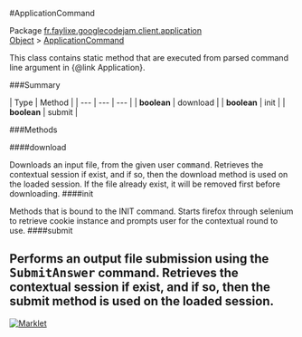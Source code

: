 #ApplicationCommand

Package [fr.faylixe.googlecodejam.client.application](README.md)<br>
[Object](../../../../java/langObject.md) > [ApplicationCommand](ApplicationCommand.md)

<p>This class contains static method that are
 executed from parsed command line argument in
 {@link Application}.</p>

###Summary


| Type | Method |
| --- | --- | --- |
| **boolean** | download |
| **boolean** | init |
| **boolean** | submit |

###Methods

####download

Downloads an input file, from the given user <tt>command</tt>.
 Retrieves the contextual session if exist, and if so, then
 the download method is used on the loaded session. If the
 file already exist, it will be removed first before downloading.
####init

Methods that is bound to the INIT command. Starts
 firefox through selenium to retrieve cookie instance
 and prompts user for the contextual round to use.
####submit

Performs an output file submission using the <tt>SubmitAnswer</tt>
 command. Retrieves the contextual session if exist, and if so, then
 the submit method is used on the loaded session.
---
[![Marklet](https://img.shields.io/badge/Generated%20by-Marklet-green.svg)](https://github.com/Faylixe/marklet)